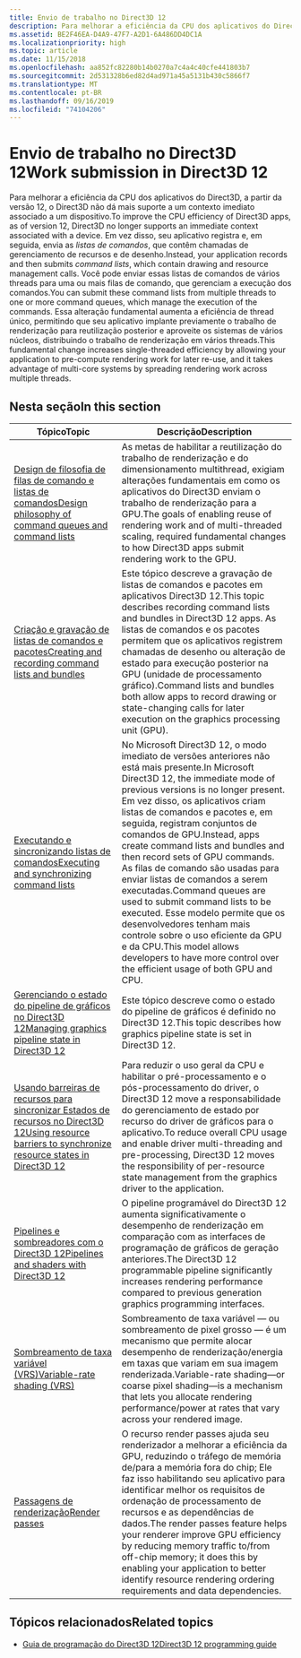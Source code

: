 ```yaml
---
title: Envio de trabalho no Direct3D 12
description: Para melhorar a eficiência da CPU dos aplicativos do Direct3D, o Direct3D 12 não dá mais suporte a um contexto imediato associado a um dispositivo.
ms.assetid: BE2F46EA-D4A9-47F7-A2D1-6A486DD4DC1A
ms.localizationpriority: high
ms.topic: article
ms.date: 11/15/2018
ms.openlocfilehash: aa852fc82280b14b0270a7c4a4c40cfe441803b7
ms.sourcegitcommit: 2d531328b6ed82d4ad971a45a5131b430c5866f7
ms.translationtype: MT
ms.contentlocale: pt-BR
ms.lasthandoff: 09/16/2019
ms.locfileid: "74104206"
---
```

# <a name="work-submission-in-direct3d-12"></a><span data-ttu-id="486cc-103">Envio de trabalho no Direct3D 12</span><span class="sxs-lookup"><span data-stu-id="486cc-103">Work submission in Direct3D 12</span></span>

<span data-ttu-id="486cc-104">Para melhorar a eficiência da CPU dos aplicativos do Direct3D, a partir da versão 12, o Direct3D não dá mais suporte a um contexto imediato associado a um dispositivo.</span><span class="sxs-lookup"><span data-stu-id="486cc-104">To improve the CPU efficiency of Direct3D apps, as of version 12, Direct3D no longer supports an immediate context associated with a device.</span></span> <span data-ttu-id="486cc-105">Em vez disso, seu aplicativo registra e, em seguida, envia as *listas de comandos*, que contêm chamadas de gerenciamento de recursos e de desenho.</span><span class="sxs-lookup"><span data-stu-id="486cc-105">Instead, your application records and then submits *command lists*, which contain drawing and resource management calls.</span></span> <span data-ttu-id="486cc-106">Você pode enviar essas listas de comandos de vários threads para uma ou mais filas de comando, que gerenciam a execução dos comandos.</span><span class="sxs-lookup"><span data-stu-id="486cc-106">You can submit these command lists from multiple threads to one or more command queues, which manage the execution of the commands.</span></span> <span data-ttu-id="486cc-107">Essa alteração fundamental aumenta a eficiência de thread único, permitindo que seu aplicativo implante previamente o trabalho de renderização para reutilização posterior e aproveite os sistemas de vários núcleos, distribuindo o trabalho de renderização em vários threads.</span><span class="sxs-lookup"><span data-stu-id="486cc-107">This fundamental change increases single-threaded efficiency by allowing your application to pre-compute rendering work for later re-use, and it takes advantage of multi-core systems by spreading rendering work across multiple threads.</span></span>

## <a name="in-this-section"></a><span data-ttu-id="486cc-108">Nesta seção</span><span class="sxs-lookup"><span data-stu-id="486cc-108">In this section</span></span>

| <span data-ttu-id="486cc-109">Tópico</span><span class="sxs-lookup"><span data-stu-id="486cc-109">Topic</span></span> | <span data-ttu-id="486cc-110">Descrição</span><span class="sxs-lookup"><span data-stu-id="486cc-110">Description</span></span> |
|-|-|
| [<span data-ttu-id="486cc-111">Design de filosofia de filas de comando e listas de comandos</span><span class="sxs-lookup"><span data-stu-id="486cc-111">Design philosophy of command queues and command lists</span></span>](design-philosophy-of-command-queues-and-command-lists.md) | <span data-ttu-id="486cc-112">As metas de habilitar a reutilização do trabalho de renderização e do dimensionamento multithread, exigiam alterações fundamentais em como os aplicativos do Direct3D enviam o trabalho de renderização para a GPU.</span><span class="sxs-lookup"><span data-stu-id="486cc-112">The goals of enabling reuse of rendering work and of multi-threaded scaling, required fundamental changes to how Direct3D apps submit rendering work to the GPU.</span></span> |
| [<span data-ttu-id="486cc-113">Criação e gravação de listas de comandos e pacotes</span><span class="sxs-lookup"><span data-stu-id="486cc-113">Creating and recording command lists and bundles</span></span>](recording-command-lists-and-bundles.md) | <span data-ttu-id="486cc-114">Este tópico descreve a gravação de listas de comandos e pacotes em aplicativos Direct3D 12.</span><span class="sxs-lookup"><span data-stu-id="486cc-114">This topic describes recording command lists and bundles in Direct3D 12 apps.</span></span> <span data-ttu-id="486cc-115">As listas de comandos e os pacotes permitem que os aplicativos registrem chamadas de desenho ou alteração de estado para execução posterior na GPU (unidade de processamento gráfico).</span><span class="sxs-lookup"><span data-stu-id="486cc-115">Command lists and bundles both allow apps to record drawing or state-changing calls for later execution on the graphics processing unit (GPU).</span></span> |
| [<span data-ttu-id="486cc-116">Executando e sincronizando listas de comandos</span><span class="sxs-lookup"><span data-stu-id="486cc-116">Executing and synchronizing command lists</span></span>](executing-and-synchronizing-command-lists.md) | <span data-ttu-id="486cc-117">No Microsoft Direct3D 12, o modo imediato de versões anteriores não está mais presente.</span><span class="sxs-lookup"><span data-stu-id="486cc-117">In Microsoft Direct3D 12, the immediate mode of previous versions is no longer present.</span></span> <span data-ttu-id="486cc-118">Em vez disso, os aplicativos criam listas de comandos e pacotes e, em seguida, registram conjuntos de comandos de GPU.</span><span class="sxs-lookup"><span data-stu-id="486cc-118">Instead, apps create command lists and bundles and then record sets of GPU commands.</span></span> <span data-ttu-id="486cc-119">As filas de comando são usadas para enviar listas de comandos a serem executadas.</span><span class="sxs-lookup"><span data-stu-id="486cc-119">Command queues are used to submit command lists to be executed.</span></span> <span data-ttu-id="486cc-120">Esse modelo permite que os desenvolvedores tenham mais controle sobre o uso eficiente da GPU e da CPU.</span><span class="sxs-lookup"><span data-stu-id="486cc-120">This model allows developers to have more control over the efficient usage of both GPU and CPU.</span></span> |
| [<span data-ttu-id="486cc-121">Gerenciando o estado do pipeline de gráficos no Direct3D 12</span><span class="sxs-lookup"><span data-stu-id="486cc-121">Managing graphics pipeline state in Direct3D 12</span></span>](managing-graphics-pipeline-state-in-direct3d-12.md) | <span data-ttu-id="486cc-122">Este tópico descreve como o estado do pipeline de gráficos é definido no Direct3D 12.</span><span class="sxs-lookup"><span data-stu-id="486cc-122">This topic describes how graphics pipeline state is set in Direct3D 12.</span></span> |
| [<span data-ttu-id="486cc-123">Usando barreiras de recursos para sincronizar Estados de recursos no Direct3D 12</span><span class="sxs-lookup"><span data-stu-id="486cc-123">Using resource barriers to synchronize resource states in Direct3D 12</span></span>](using-resource-barriers-to-synchronize-resource-states-in-direct3d-12.md) | <span data-ttu-id="486cc-124">Para reduzir o uso geral da CPU e habilitar o pré-processamento e o pós-processamento do driver, o Direct3D 12 move a responsabilidade do gerenciamento de estado por recurso do driver de gráficos para o aplicativo.</span><span class="sxs-lookup"><span data-stu-id="486cc-124">To reduce overall CPU usage and enable driver multi-threading and pre-processing, Direct3D 12 moves the responsibility of per-resource state management from the graphics driver to the application.</span></span> |
| [<span data-ttu-id="486cc-125">Pipelines e sombreadores com o Direct3D 12</span><span class="sxs-lookup"><span data-stu-id="486cc-125">Pipelines and shaders with Direct3D 12</span></span>](pipelines-and-shaders-with-directx-12.md) | <span data-ttu-id="486cc-126">O pipeline programável do Direct3D 12 aumenta significativamente o desempenho de renderização em comparação com as interfaces de programação de gráficos de geração anteriores.</span><span class="sxs-lookup"><span data-stu-id="486cc-126">The Direct3D 12 programmable pipeline significantly increases rendering performance compared to previous generation graphics programming interfaces.</span></span> |
| [<span data-ttu-id="486cc-127">Sombreamento de taxa variável (VRS)</span><span class="sxs-lookup"><span data-stu-id="486cc-127">Variable-rate shading (VRS)</span></span>](vrs.md) | <span data-ttu-id="486cc-128">Sombreamento de taxa variável &mdash; ou sombreamento de pixel grosso &mdash; é um mecanismo que permite alocar desempenho de renderização/energia em taxas que variam em sua imagem renderizada.</span><span class="sxs-lookup"><span data-stu-id="486cc-128">Variable-rate shading&mdash;or coarse pixel shading&mdash;is a mechanism that lets you allocate rendering performance/power at rates that vary across your rendered image.</span></span> |
| [<span data-ttu-id="486cc-129">Passagens de renderização</span><span class="sxs-lookup"><span data-stu-id="486cc-129">Render passes</span></span>](direct3d-12-render-passes.md) | <span data-ttu-id="486cc-130">O recurso render passes ajuda seu renderizador a melhorar a eficiência da GPU, reduzindo o tráfego de memória de/para a memória fora do chip; Ele faz isso habilitando seu aplicativo para identificar melhor os requisitos de ordenação de processamento de recursos e as dependências de dados.</span><span class="sxs-lookup"><span data-stu-id="486cc-130">The render passes feature helps your renderer improve GPU efficiency by reducing memory traffic to/from off-chip memory; it does this by enabling your application to better identify resource rendering ordering requirements and data dependencies.</span></span> |

## <a name="related-topics"></a><span data-ttu-id="486cc-131">Tópicos relacionados</span><span class="sxs-lookup"><span data-stu-id="486cc-131">Related topics</span></span>

* [<span data-ttu-id="486cc-132">Guia de programação do Direct3D 12</span><span class="sxs-lookup"><span data-stu-id="486cc-132">Direct3D 12 programming guide</span></span>](directx-12-programming-guide.md)
